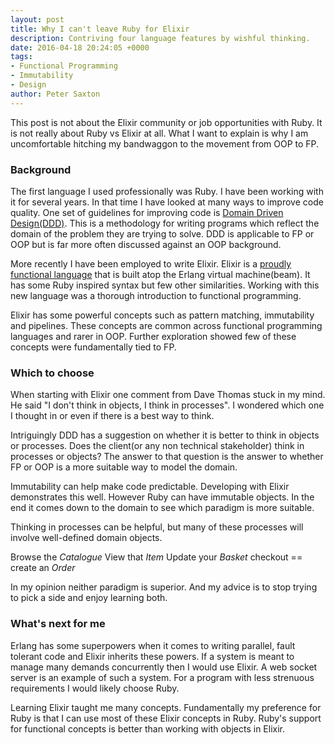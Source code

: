 ```yaml
---
layout: post
title: Why I can't leave Ruby for Elixir
description: Contriving four language features by wishful thinking.
date: 2016-04-18 20:24:05 +0000
tags:
- Functional Programming
- Immutability
- Design
author: Peter Saxton
---
```


This post is not about the Elixir community or job opportunities with Ruby.
It is not really about Ruby vs Elixir at all.
What I want to explain is why I am uncomfortable hitching my bandwaggon to the movement from OOP to FP.

### Background

The first language I used professionally was Ruby.
I have been working with it for several years.
In that time I have looked at many ways to improve code quality.
One set of guidelines for improving code is [Domain Driven Design(DDD)]().
This is a methodology for writing programs which reflect the domain of the problem they are trying to solve.
DDD is applicable to FP or OOP but is far more often discussed against an OOP background.

More recently I have been employed to write Elixir.
Elixir is a [proudly functional language]() that is built atop the Erlang virtual machine(beam).
It has some Ruby inspired syntax but few other similarities.
Working with this new language was a thorough introduction to functional programming.

Elixir has some powerful concepts such as pattern matching, immutability and pipelines.
These concepts are common across functional programming languages and rarer in OOP.
Further exploration showed few of these concepts were fundamentally tied to FP.

### Which to choose

When starting with Elixir one comment from Dave Thomas stuck in my mind.
He said "I don't think in objects, I think in processes".
I wondered which one I thought in or even if there is a best way to think.

Intriguingly DDD has a suggestion on whether it is better to think in objects or processes.
Does the client(or any non technical stakeholder) think in processes or objects?
The answer to that question is the answer to whether FP or OOP is a more suitable way to model the domain.

Immutability can help make code predictable.
Developing with Elixir demonstrates this well.
However Ruby can have immutable objects.
In the end it comes down to the domain to see which paradigm is more suitable.

Thinking in processes can be helpful, but many of these processes will involve well-defined domain objects.

Browse the *Catalogue*
View that *Item*
Update your *Basket*
checkout == create an *Order*

In my opinion neither paradigm is superior.
And my advice is to stop trying to pick a side and enjoy learning both.

### What's next for me
Erlang has some superpowers when it comes to writing parallel, fault tolerant code and Elixir inherits these powers.
If a system is meant to manage many demands concurrently then I would use Elixir.
A web socket server is an example of such a system.
For a program with less strenuous requirements I would likely choose Ruby.

Learning Elixir taught me many concepts.
Fundamentally my preference for Ruby is that I can use most of these Elixir concepts in Ruby.
Ruby's support for functional concepts is better than working with objects in Elixir.
